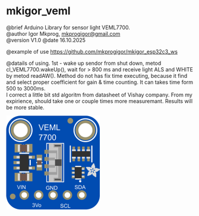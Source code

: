 # mkigor_veml

@brief		Arduino Library for sensor light VEML7700.<br>
@author		Igor Mkprog, mkprogigor@gmail.com<br>
@version	V1.0	@date	16.10.2025<br>

@example	of use https://github.com/mkprogigor/mkigor_esp32c3_ws<br>

@datails	of using. 1st - wake up sendor from shut down, metod cl_VEML7700.wakeUp(), wait for > 800 ms and receive light ALS and WHITE by metod readAW(). Method do not has fix time executing, because it find and select proper coefficient for gain & time counting. It can takes time form 500 to 3000ms.<br>
I correct a little bit std algoritm from datasheet of Vishay company. From my expirience, should take one or couple times more measuremant. Results will be more stable.<br>


<img src="images/veml7700.png" alt="pcb" style="width:50%; height:auto;" class="center"><BR>